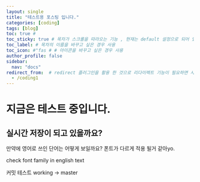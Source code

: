 ```yaml
---
layout: single
title: "테스트용 포스팅 입니다."
categories: [coding]
tags: [blog]
toc: true # 
toc_sticky: true # 목차가 스크롤을 따라오는 기능 , 현재는 default 설정으로 되어 있어서 따로 입력 필요 없음
toc_label: # 목차의 이름을 바꾸고 싶은 경우 사용
toc_icon: #"fas # # 아이콘을 바꾸고 싶은 경우 사용
author_profile: false
sidebar:
  nav: "docs"
redirect_from:  # redirect 플러그인을 활용 한 것으로 리다이렉트 기능이 필요하면 사용
  - /coding1
---
```


# 지금은 테스트 중입니다.

## 실시간 저장이 되고 있을까요?


만약에 영어로 쓰인 단어는 어떻게 보일까요? 폰트가 다르게 적용 될거 같아yo.

check font family in english text

커밋 테스트
working -> master